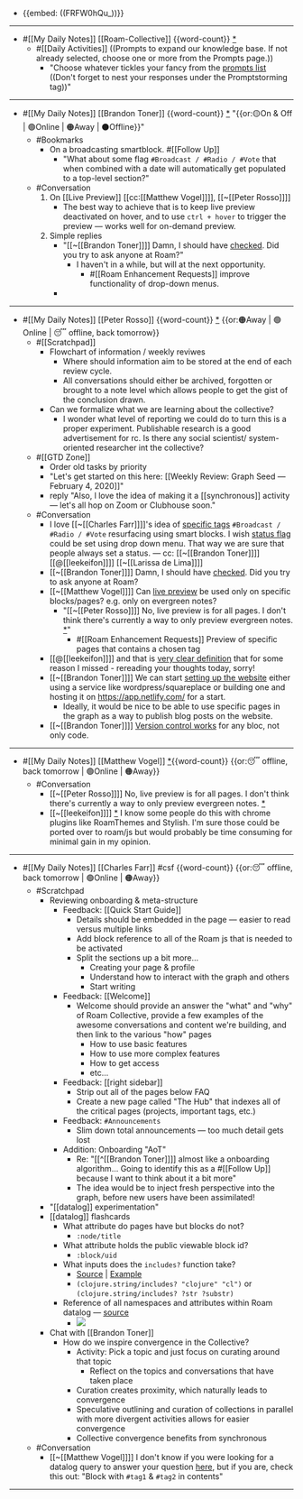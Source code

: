 - {{embed: ((FRFW0hQu_))}}
- ---
- #[[My Daily Notes]] [[Roam-Collective]] {{word-count}} [*]([[rc]]) 
    - #[[Daily Activities]] ((Prompts to expand our knowledge base. If not already selected, choose one or more from the Prompts page.))
        - "Choose whatever tickles your fancy from the [prompts list]([[Prompts]]) ((Don't forget to nest your responses under the Promptstorming tag))"
- ---
- #[[My Daily Notes]] [[Brandon Toner]] {{word-count}} [*]([[bnt]]) "{{or:🟡On & Off | 🟢Online | 🟠Away | ⚫️Offline}}"
    - #Bookmarks
        - On a broadcasting smartblock. #[[Follow Up]]
            - "What about some flag `#Broadcast / #Radio / #Vote` that when combined with a date will automatically get populated to a top-level section?"
    - #Conversation 
        1. On [[Live Preview]] [[cc:[[Matthew Vogel]]]], [[~[[Peter Rosso]]]] 
            - The best way to achieve that is to keep live preview deactivated on hover, and to use `ctrl + hover` to trigger the preview — works well for on-demand preview.
        2. Simple replies
            - "[[~[[Brandon Toner]]]] Damn, I should have [checked](((uQo0I4CWK))). Did you try to ask anyone at Roam?"
                - I haven't in a while, but will at the next opportunity. 
                    - #[[Roam Enhancement Requests]] improve functionality of drop-down menus.
            - 
- ---
- #[[My Daily Notes]] [[Peter Rosso]] {{word-count}} [*]([[ptr]])   {{or:🟠Away | 🟢Online | 😴 offline, back tomorrow}}
    - #[[Scratchpad]]
        - Flowchart of information / weekly reviwes
            - Where should information aim to be stored at the end of each review cycle.
            - All conversations should either be archived,  forgotten or brought to a note level which allows people to get the gist of the conclusion drawn.
        - Can we formalize what we are learning about the collective?
            - I wonder what level of reporting we could do to turn this is a proper experiment. Publishable research is a good advertisement for rc. Is there any social scientist/ system-oriented researcher int the collective? 
    - #[[GTD Zone]] 
        - Order old tasks by priority
        - "Let's get started on this here: [[Weekly Review: Graph Seed — February 4, 2020]]"
        - reply "Also, l love the idea of making it a [[synchronous]] activity — let's all hop on Zoom or Clubhouse soon."
    - #Conversation
        - I love [[~[[Charles Farr]]]]'s idea of [specific tags](((cfEfYDOAh))) `#Broadcast / #Radio / #Vote` resurfacing using smart blocks. I wish [status flag](((hj8c8eDin))) could be set using drop down menu. That way we are sure that people always set a status.  — cc: [[~[[Brandon Toner]]]] [[@[[leekeifon]]]] [[~[[Larissa de Lima]]]]
        - [[~[[Brandon Toner]]]] Damn, I should have [checked](((uQo0I4CWK))). Did you try to ask anyone at Roam?
        - [[~[[Matthew Vogel]]]] Can [live preview](((Ue69JZ6i5))) be used only on specific blocks/pages? e.g. only on evergreen notes?
            - "[[~[[Peter Rosso]]]] No, live preview is for all pages. I don't think there's currently a way to only preview evergreen notes. [*](((hZjna0IrM)))"
                - #[[Roam Enhancement Requests]] Preview of specific pages that contains a chosen tag
        - [[@[[leekeifon]]]] and that is [very clear definition](((1dcTvgxys))) that for some reason I missed - rereading your thoughts today, sorry!
        - [[~[[Brandon Toner]]]] We can start [setting up the website](((m-bFHWp73))) either using a service like wordpress/squareplace or building one and hosting it on https://app.netlify.com/ for a start.
            - Ideally, it would be nice to be able to use specific pages in the graph as a way to publish blog posts on the website.
        - [[~[[Brandon Toner]]]] [Version control works](((SHRExdEg8))) for any bloc, not only code.
- ---
- #[[My Daily Notes]] [[Matthew Vogel]] [*]([[mtv]]){{word-count}} {{or:😴 offline, back tomorrow | 🟢Online | 🟠Away}}
    - #Conversation 
        - [[~[[Peter Rosso]]]] No, live preview is for all pages. I don't think there's currently a way to only preview evergreen notes. [*](((hZjna0IrM)))
        - [[~[[leekeifon]]]] [*](((rUTsMbOZ8))) I know some people do this with chrome plugins like RoamThemes and Stylish. I'm sure those could be ported over to roam/js but would probably be time consuming for minimal gain in my opinion.
- ---
- #[[My Daily Notes]] [[Charles Farr]] #csf {{word-count}}  {{or:😴 offline, back tomorrow | 🟢Online | 🟠Away}}
    - #Scratchpad
        - Reviewing onboarding & meta-structure
            - Feedback: [[Quick Start Guide]]
                - Details should be embedded in the page — easier to read versus multiple links
                - Add block reference to all of the Roam js that is needed to be activated
                - Split the sections up a bit more...
                    - Creating your page & profile
                    - Understand how to interact with the graph and others
                    - Start writing
            - Feedback: [[Welcome]]
                - Welcome should provide an answer the "what" and "why" of Roam Collective, provide a few examples of the awesome conversations and content we're building, and then link to the various "how" pages
                    - How to use basic features
                    - How to use more complex features
                    - How to get access
                    - etc...
            - Feedback: [[right sidebar]]
                - Strip out all of the pages below FAQ
                - Create a new page called "The Hub" that indexes all of the critical pages (projects, important tags, etc.)
            - Feedback: `#Announcements`
                - Slim down total announcements — too much detail gets lost
            - Addition: Onboarding "AoT"
                - Re: "[[^[[Brandon Toner]]]] almost like a onboarding algorithm... Going to identify this as a #[[Follow Up]] because I want to think about it a bit more"
                - The idea would be to inject fresh perspective into the graph, before new users have been assimilated! 
        - "[[datalog]] experimentation"
        - [[datalog]] flashcards
            - What attribute do pages have but blocks do not?
                - `:node/title`
            - What attribute holds the public viewable block id?
                - `:block/uid`
            - What inputs does the `includes?` function take?
                - [Source](https://clojuredocs.org/clojure.string/includes_q) | [Example](((e2IvT9vBU)))
                - `(clojure.string/includes? "clojure" "cl")` or `(clojure.string/includes? ?str ?substr)`
            - Reference of all namespaces and attributes within Roam datalog — [source](https://www.zsolt.blog/2021/01/Roam-Data-Structure-Query.html)
                - ![](https://firebasestorage.googleapis.com/v0/b/firescript-577a2.appspot.com/o/imgs%2Fapp%2FRoam-Collective%2FDG6QF7KkRa.png?alt=media&token=30525706-3deb-41d5-abee-5bdba56bbe74)
        - Chat with [[Brandon Toner]]
            - How do we inspire convergence in the Collective?
                - Activity: Pick a topic and just focus on curating around that topic
                    - Reflect on the topics and conversations that have taken place
                - Curation creates proximity, which naturally leads to convergence
                - Speculative outlining and curation of collections in parallel with more divergent activities allows for easier convergence
                - Collective convergence benefits from synchronous
    - #Conversation
        - [[~[[Matthew Vogel]]]] I don't know if you were looking for a datalog query to answer your question [here](((BrDNimG4F))), but if you are, check this out: "Block with `#tag1` & `#tag2` in contents"
- ---
